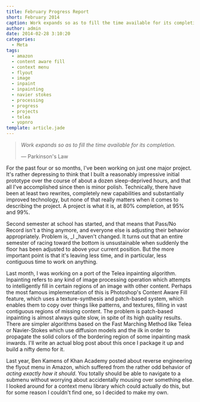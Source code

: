 ```yaml
---
title: February Progress Report
short: February 2014
caption: Work expands so as to fill the time available for its completion.
author: admin
date: 2014-02-28 3:10:20
categories:
  - Meta
tags: 
  - amazon
  - content aware fill
  - context menu
  - flyout
  - image
  - inpaint
  - inpainting
  - navier stokes
  - processing
  - progress
  - projects
  - telea
  - yopnro
template: article.jade
---
```


> _Work expands so as to fill the time available for its completion._
> 
> — Parkinson's Law

For the past four or so months, I've been working on just one major project. It's rather depressing to think that I built a reasonably impressive initial prototype over the course of about a dozen sleep-deprived hours, and that all I've accomplished since then is minor polish. Technically, there have been at least two rewrites, completely new capabilities and substantially improved technology, but none of that really matters when it comes to describing the project. A project is what it is, at 80% completion, at 95% and 99%.

Second semester at school has started, and that means that Pass/No Record isn't a thing anymore, and everyone else is adjusting their behavior appropriately. Problem is, _I _haven't changed. It turns out that an entire semester of racing toward the bottom is unsustainable when suddenly the floor has been adjusted to above your current position. But the more important point is that it's leaving less time, and in particular, less contiguous time to work on anything.

Last month, I was working on a port of the Telea inpainting algorithm. Inpainting refers to any kind of image processing operation which attempts to intelligently fill in certain regions of an image with other content. Perhaps the most famous implementation of this is Photoshop's Content Aware Fill feature, which uses a texture-synthesis and patch-based system, which enables them to copy over things like patterns, and textures, filling in vast contiguous regions of missing content. The problem is patch-based inpainting is almost always quite slow, in spite of its high quality results. There are simpler algorithms based on the Fast Marching Method like Telea or Navier-Stokes which use diffusion models and the ilk in order to propagate the solid colors of the bordering region of some inpainting mask inwards. I'll write an actual blog post about this once I package it up and build a nifty demo for it.

Last year, Ben Kamens of Khan Academy posted about reverse engineering the flyout menu in Amazon, which suffered from the rather odd behavior of _acting exactly how it should_. You totally should be able to navigate to a submenu without worrying about accidentally mousing over something else. I looked around for a context menu library which could actually do this, but for some reason I couldn't find one, so I decided to make my own.
